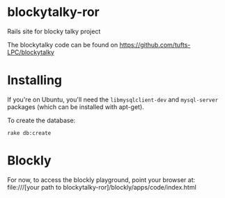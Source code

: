 blockytalky-ror
===============

Rails site for blocky talky project

The blockytalky code can be found on https://github.com/tufts-LPC/blockytalky

Installing
==========
If you're on Ubuntu, you'll need the ``libmysqlclient-dev`` and ``mysql-server`` packages (which can
be installed with apt-get).

To create the database:

    rake db:create



Blockly
=======
For now, to access the blockly playground, point your browser at:
file:///[your path to blockytalky-ror]/blockly/apps/code/index.html
